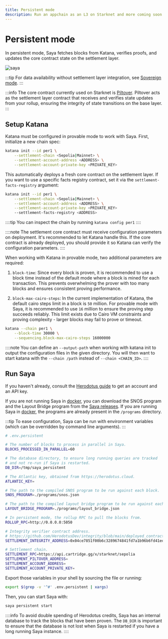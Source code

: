 ```yaml
---
title: Persistent mode
description: Run an appchain as an L3 on Starknet and more coming soon.
---
```


# Persistent mode

In persistent mode, Saya fetches blocks from Katana, verifies proofs, and updates the core contract state on the settlement layer.

![saya](/toolchain/saya-persistent.png)

:::tip
For data availability without settlement layer integration, see [Sovereign mode](/toolchain/saya/sovereign).
:::

:::info
The core contract currently used on Starknet is [Piltover](https://github.com/keep-starknet-strange/piltover).
Piltover acts as the settlement layer contract that receives and verifies state updates from your rollup, ensuring the integrity of state transitions on the base layer.
:::

## Setup Katana

Katana must be configured in provable mode to work with Saya.
First, initialize a new chain spec:

```bash
katana init --id per1 \
    --settlement-chain <Sepolia|Mainnet> \
    --settlement-account-address <ADDRESS> \
    --settlement-account-private-key <PRIVATE_KEY>
```

This automatically deploys a fresh core contract on the settlement layer.
If you want to use a specific facts registry contract, set it via the `settlement-facts-registry` argument:

```bash
katana init --id per1 \
    --settlement-chain <Sepolia|Mainnet> \
    --settlement-account-address <ADDRESS> \
    --settlement-account-private-key <PRIVATE_KEY>
    --settlement-facts-registry <ADDRESS>
```

::::tip
You can inspect the chain by running `katana config per1`
::::

::::note
The settlement core contract must receive configuration parameters on deployment.
It's recommended to let Katana handle this.
If the core contract is already deployed, you should provide it so Katana can verify the configuration parameters.
::::

When working with Katana in provable mode, two additional parameters are required:

1. `block-time`: Since every block is proven, it is recommended to use a block time instead of the default mode where a block is mined for each transaction.
   This prevents overwhelming the prover with too many blocks and ensures consistent proving performance.

2. `block-max-cairo-steps`: In the current implementation of Katana, the default cairo steps limit in a block is `50` million.
   For provable mode with Saya, it is recommended to use `16` million to ensure the proving step succeeds reliably.
   This limit exists due to Cairo VM constraints and proving complexity - larger blocks may fail to prove or timeout.

```bash
katana --chain per1 \
    --block-time 30000 \
    --sequencing.block-max-cairo-steps 16000000
```

::::note
You can define an `--output-path` when working with katana init to output the configuration files in the given directory.
You will then want to start katana with the `--chain /path` instead of `--chain <CHAIN_ID>`.
::::

## Run Saya

If you haven't already, consult the [Herodotus guide](/toolchain/saya) to get an account and an API key.

If you are not running Saya in [docker](https://github.com/dojoengine/saya/pkgs/container/saya), you can download the SNOS program and the Layout Bridge program from the [Saya releases](https://github.com/dojoengine/saya/releases).
If you are running Saya in [docker](https://github.com/dojoengine/saya/pkgs/container/saya), the programs are already present in the `/programs` directory.

:::tip
To ease configuration, Saya can be run with environment variables (which can be overridden by command line arguments).
:::

```bash
# .env.persistent

# The number of blocks to process in parallel in Saya.
BLOCKS_PROCESSED_IN_PARALLEL=60

# The database directory, to ensure long running queries are tracked
# and not re-run if Saya is restarted.
DB_DIR=/tmp/saya_persistent

# The Atlantic key, obtained from https://herodotus.cloud.
ATLANTIC_KEY=

# The path to the compiled SNOS program to be run against each block.
SNOS_PROGRAM=./programs/snos.json

# The path to the compiled layout bridge program to be run against each block.
LAYOUT_BRIDGE_PROGRAM=./programs/layout_bridge.json

# In persistent mode, the rollup RPC to pull the blocks from.
ROLLUP_RPC=http://0.0.0.0:5050

# Integrity verifier contract address.
# https://github.com/HerodotusDev/integrity/blob/main/deployed_contracts.md
SETTLEMENT_INTEGRITY_ADDRESS=0x04ce7851f00b6c3289674841fd7a1b96b6fd41ed1edc248faccd672c26371b8c

# Settlement chain.
SETTLEMENT_RPC=https://api.cartridge.gg/x/starknet/sepolia
SETTLEMENT_PILTOVER_ADDRESS=
SETTLEMENT_ACCOUNT_ADDRESS=
SETTLEMENT_ACCOUNT_PRIVATE_KEY=
```

Export those variables in your shell by sourcing the file or running:

```bash
export $(grep -v '^#' .env.persistent | xargs)
```

Then, you can start Saya with:

```bash
saya persistent start
```

::::info
To avoid double spending of Herodotus credits, Saya has an internal database to track the blocks that have been proven.
The `DB_DIR` is important to ensure that the database is not lost when Saya is restarted if you have a long running Saya instance.
::::
